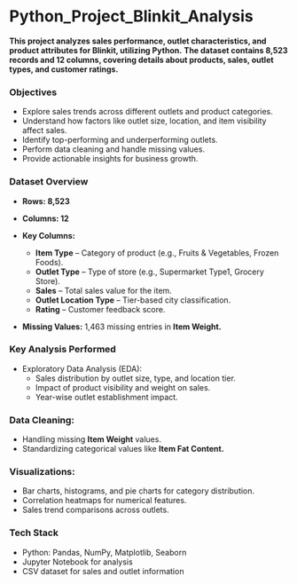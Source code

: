 # Python_Project_Blinkit_Analysis

**This project analyzes sales performance, outlet characteristics, and product attributes for Blinkit, utilizing Python.** **The dataset contains 8,523 records and 12 columns, covering details about products, sales, outlet types, and customer ratings.**

### Objectives
- Explore sales trends across different outlets and product categories.
- Understand how factors like outlet size, location, and item visibility affect sales.
- Identify top-performing and underperforming outlets.
- Perform data cleaning and handle missing values.
- Provide actionable insights for business growth.

### Dataset Overview
- **Rows: 8,523**
- **Columns: 12**
- **Key Columns:**

    - **Item Type** – Category of product (e.g., Fruits & Vegetables, Frozen Foods).
    - **Outlet Type** – Type of store (e.g., Supermarket Type1, Grocery Store).
    - **Sales** – Total sales value for the item.
    - **Outlet Location Type** – Tier-based city classification.
    - **Rating** – Customer feedback score.
- **Missing Values:** 1,463 missing entries in **Item Weight.**

### Key Analysis Performed
- Exploratory Data Analysis (EDA):
    - Sales distribution by outlet size, type, and location tier.
    - Impact of product visibility and weight on sales.
    - Year-wise outlet establishment impact.

### Data Cleaning:
- Handling missing **Item Weight** values.
- Standardizing categorical values like **Item Fat Content.**

### Visualizations:
- Bar charts, histograms, and pie charts for category distribution.
- Correlation heatmaps for numerical features.
- Sales trend comparisons across outlets.

### Tech Stack
- Python: Pandas, NumPy, Matplotlib, Seaborn
- Jupyter Notebook for analysis
- CSV dataset for sales and outlet information


